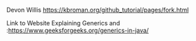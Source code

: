 Devon Willis
https://kbroman.org/github_tutorial/pages/fork.html

Link to Website Explaining Generics and <T> :https://www.geeksforgeeks.org/generics-in-java/
